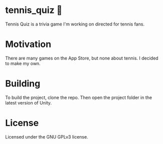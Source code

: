 # tennis_quiz 🎾

Tennis Quiz is a trivia game I'm working on directed for tennis fans.

# Motivation

There are many games on the App Store, but none about tennis. I decided to make my own.

# Building

To build the project, clone the repo. Then open the project folder in the latest version of Unity.

# License

Licensed under the GNU GPLv3 license.
